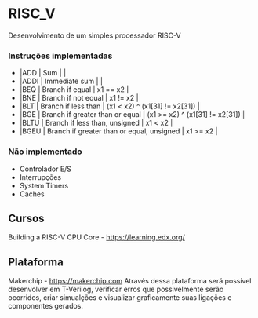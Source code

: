 # RISC_V
Desenvolvimento de um simples processador RISC-V

### Instruções implementadas
 * |ADD |  Sum |  |
 * |ADDI | Immediate sum | |
 * |BEQ | Branch if equal | x1 == x2 |
 * |BNE | Branch if not equal | x1 != x2 |
 * |BLT | Branch if less than | (x1 < x2) ^ (x1[31] != x2[31]) |
 * |BGE | Branch if greater than or equal |  (x1 >= x2) ^ (x1[31] != x2[31]) |
 * |BLTU | Branch if less than, unsigned | x1 < x2 |
 * |BGEU | Branch if greater than or equal, unsigned | x1 >= x2 |

### Não implementado
  *  Controlador E/S
  *  Interrupções
  *  System Timers
  *  Caches

## Cursos 
  Building a RISC-V CPU Core - https://learning.edx.org/
  
## Plataforma 
  Makerchip - https://makerchip.com
  Através dessa plataforma será possível desenvolver em T-Verilog, verificar erros que possivelmente serão ocorridos, criar simualções e visualizar graficamente suas ligações e componentes gerados.

